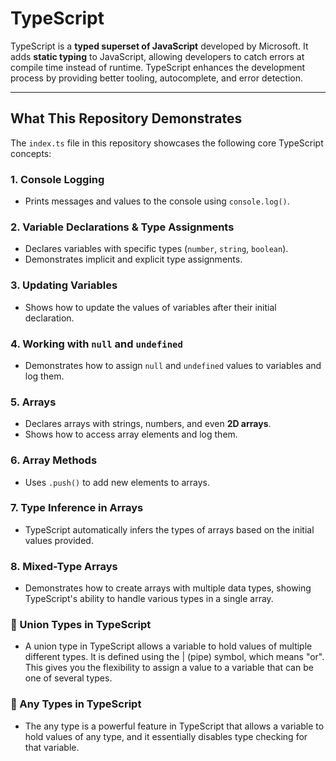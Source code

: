 # TypeScript

TypeScript is a **typed superset of JavaScript** developed by Microsoft. It adds **static typing** to JavaScript, allowing developers to catch errors at compile time instead of runtime. TypeScript enhances the development process by providing better tooling, autocomplete, and error detection.

---

## What This Repository Demonstrates

The `index.ts` file in this repository showcases the following core TypeScript concepts:

### 1. **Console Logging**
- Prints messages and values to the console using `console.log()`.

### 2. **Variable Declarations & Type Assignments**
- Declares variables with specific types (`number`, `string`, `boolean`).
- Demonstrates implicit and explicit type assignments.

### 3. **Updating Variables**
- Shows how to update the values of variables after their initial declaration.

### 4. **Working with `null` and `undefined`**
- Demonstrates how to assign `null` and `undefined` values to variables and log them.

### 5. **Arrays**
- Declares arrays with strings, numbers, and even **2D arrays**.
- Shows how to access array elements and log them.

### 6. **Array Methods**
- Uses `.push()` to add new elements to arrays.

### 7. **Type Inference in Arrays**
- TypeScript automatically infers the types of arrays based on the initial values provided.

### 8. **Mixed-Type Arrays**
- Demonstrates how to create arrays with multiple data types, showing TypeScript's ability to handle various types in a single array.

### 📝 Union Types in TypeScript
- A union type in TypeScript allows a variable to hold values of multiple different types. It is defined using the | (pipe) symbol, which means "or". This gives you the flexibility to assign a value to a variable that can be one of several types.

### 📝 Any Types in TypeScript
- The any type is a powerful feature in TypeScript that allows a variable to hold values of any type, and it essentially disables type checking for that variable.
